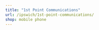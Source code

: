```yaml
---
title: "1st Point Communications"
url: /ipswich/1st-point-communications/
shop: mobile phone
---
```

